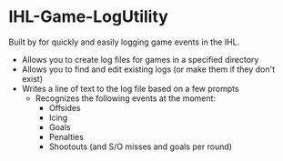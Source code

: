 # IHL-Game-LogUtility
Built by for quickly and easily logging game events in the IHL.

- Allows you to create log files for games in a specified directory
- Allows you to find and edit existing logs (or make them if they don't exist)
- Writes a line of text to the log file based on a few prompts
  - Recognizes the following events at the moment:
    - Offsides
    - Icing
    - Goals
    - Penalties
    - Shootouts (and S/O misses and goals per round)



